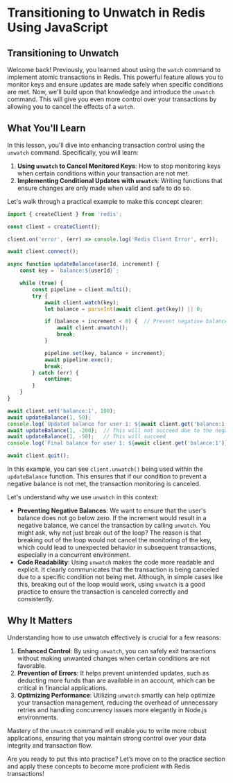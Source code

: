 # Transitioning to Unwatch in Redis Using JavaScript

## Transitioning to Unwatch
Welcome back! Previously, you learned about using the `watch` command to implement atomic transactions in Redis. This powerful feature allows you to monitor keys and ensure updates are made safely when specific conditions are met. Now, we'll build upon that knowledge and introduce the `unwatch` command. This will give you even more control over your transactions by allowing you to cancel the effects of a `watch`.

## What You'll Learn
In this lesson, you'll dive into enhancing transaction control using the `unwatch` command. Specifically, you will learn:

1. **Using `unwatch` to Cancel Monitored Keys**: How to stop monitoring keys when certain conditions within your transaction are not met.
2. **Implementing Conditional Updates with `unwatch`**: Writing functions that ensure changes are only made when valid and safe to do so.

Let's walk through a practical example to make this concept clearer:

```JavaScript
import { createClient } from 'redis';

const client = createClient();

client.on('error', (err) => console.log('Redis Client Error', err));

await client.connect();

async function updateBalance(userId, increment) {
    const key = `balance:${userId}`;

    while (true) {
        const pipeline = client.multi();
        try {
            await client.watch(key);
            let balance = parseInt(await client.get(key)) || 0;

            if (balance + increment < 0) {  // Prevent negative balances
                await client.unwatch();
                break;
            }

            pipeline.set(key, balance + increment);
            await pipeline.exec();
            break;
        } catch (err) {
            continue;
        }
    }
}

await client.set('balance:1', 100);
await updateBalance(1, 50);
console.log(`Updated balance for user 1: ${await client.get('balance:1')}`);
await updateBalance(1, -200);  // This will not succeed due to the negative balance check
await updateBalance(1, -50);   // This will succeed
console.log(`Final balance for user 1: ${await client.get('balance:1')}`);

await client.quit();
```

In this example, you can see `client.unwatch()` being used within the `updateBalance` function. This ensures that if our condition to prevent a negative balance is not met, the transaction monitoring is canceled.

Let's understand why we use `unwatch` in this context:

* **Preventing Negative Balances**: We want to ensure that the user's balance does not go below zero. If the increment would result in a negative balance, we cancel the transaction by calling `unwatch`. You might ask, why not just break out of the loop? The reason is that breaking out of the loop would not cancel the monitoring of the key, which could lead to unexpected behavior in subsequent transactions, especially in a concurrent environment.
* **Code Readability**: Using `unwatch` makes the code more readable and explicit. It clearly communicates that the transaction is being canceled due to a specific condition not being met. Although, in simple cases like this, breaking out of the loop would work, using `unwatch` is a good practice to ensure the transaction is canceled correctly and consistently.

## Why It Matters
Understanding how to use unwatch effectively is crucial for a few reasons:

1. **Enhanced Control**: By using `unwatch`, you can safely exit transactions without making unwanted changes when certain conditions are not favorable.
2. **Prevention of Errors**: It helps prevent unintended updates, such as deducting more funds than are available in an account, which can be critical in financial applications.
3. **Optimizing Performance**: Utilizing `unwatch` smartly can help optimize your transaction management, reducing the overhead of unnecessary retries and handling concurrency issues more elegantly in Node.js environments.

Mastery of the `unwatch` command will enable you to write more robust applications, ensuring that you maintain strong control over your data integrity and transaction flow.

Are you ready to put this into practice? Let’s move on to the practice section and apply these concepts to become more proficient with Redis transactions!
